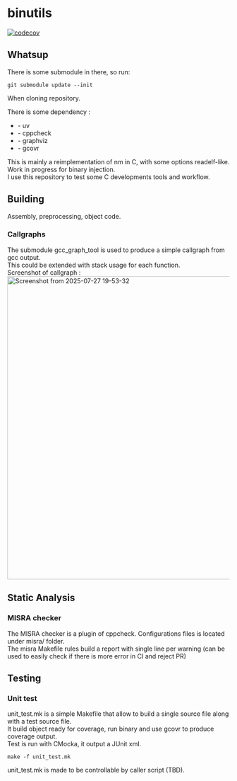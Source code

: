 # binutils

[![codecov](https://codecov.io/gh/leonmariotto/binutils/branch/main/graph/badge.svg)](https://codecov.io/gh/leonmariotto/binutils)

## Whatsup

There is some submodule in there, so run:
```
git submodule update --init
```
When cloning repository.

There is some dependency :
<ul>
    <li>- uv</li>
    <li>- cppcheck</li>
    <li>- graphviz</li>
    <li>- gcovr</li>
</ul>

This is mainly a reimplementation of nm in C, with some options readelf-like. </br>
Work in progress for binary injection. </br>
I use this repository to test some C developments tools and workflow. </br>

## Building

Assembly, preprocessing, object code.

### Callgraphs

The submodule gcc_graph_tool is used to produce a simple callgraph from gcc output.</br>
This could be extended with stack usage for each function.</br>
Screenshot of callgraph :
<img width="1105" height="685" alt="Screenshot from 2025-07-27 19-53-32" src="https://github.com/user-attachments/assets/42a33d9f-7bdc-4522-a5c2-e08d34eaa711" />


## Static Analysis

### MISRA checker

The MISRA checker is a plugin of cppcheck. Configurations files is located under misra/ folder. </br>
The misra Makefile rules build a report with single line per warning (can be used to
easily check if there is more error in CI and reject PR)

## Testing

### Unit test

unit_test.mk is a simple Makefile that allow to build a single source file along with a test source file.</br>
It build object ready for coverage, run binary and use gcovr to produce coverage output.</br>
Test is run with CMocka, it output a JUnit xml.</br>
```
make -f unit_test.mk
```
unit_test.mk is made to be controllable by caller script (TBD).
